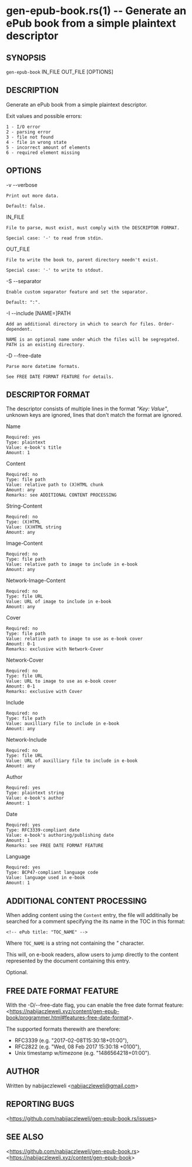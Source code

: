gen-epub-book.rs(1) -- Generate an ePub book from a simple plaintext descriptor
===============================================================================

## SYNOPSIS

`gen-epub-book` IN_FILE OUT_FILE [OPTIONS]

## DESCRIPTION

Generate an ePub book from a simple plaintext descriptor.

Exit values and possible errors:

    1 - I/O error
    2 - parsing error
    3 - file not found
    4 - file in wrong state
    5 - incorrect amount of elements
    6 - required element missing

## OPTIONS

  -v --verbose

    Print out more data.

    Default: false.

  IN_FILE

    File to parse, must exist, must comply with the DESCRIPTOR FORMAT.

    Special case: '-' to read from stdin.

  OUT_FILE

    File to write the book to, parent directory needn't exist.

    Special case: '-' to write to stdout.

  -S --separator <SEPARATOR>

    Enable custom separator feature and set the separator.

    Default: ":".

  -I --include [NAME=]PATH

    Add an additional directory in which to search for files. Order-dependent.

    NAME is an optional name under which the files will be segregated.
    PATH is an existing directory.

  -D --free-date

    Parse more datetime formats.

    See FREE DATE FORMAT FEATURE for details.

## DESCRIPTOR FORMAT

The descriptor consists of multiple lines in the format *"Key: Value"*, unknown
keys are ignored, lines that don't match the format are ignored.

  Name

    Required: yes
    Type: plaintext
    Value: e-book's title
    Amount: 1

  Content

    Required: no
    Type: file path
    Value: relative path to (X)HTML chunk
    Amount: any
    Remarks: see ADDITIONAL CONTENT PROCESSING

  String-Content

    Required: no
    Type: (X)HTML
    Value: (X)HTML string
    Amount: any

  Image-Content

    Required: no
    Type: file path
    Value: relative path to image to include in e-book
    Amount: any

  Network-Image-Content

    Required: no
    Type: file URL
    Value: URL of image to include in e-book
    Amount: any

  Cover

    Required: no
    Type: file path
    Value: relative path to image to use as e-book cover
    Amount: 0-1
    Remarks: exclusive with Network-Cover

  Network-Cover

    Required: no
    Type: file URL
    Value: URL to image to use as e-book cover
    Amount: 0-1
    Remarks: exclusive with Cover

  Include

    Required: no
    Type: file path
    Value: auxilliary file to include in e-book
    Amount: any

  Network-Include

    Required: no
    Type: file URL
    Value: URL of auxilliary file to include in e-book
    Amount: any

  Author

    Required: yes
    Type: plaintext string
    Value: e-book's author
    Amount: 1

  Date

    Required: yes
    Type: RFC3339-compliant date
    Value: e-book's authoring/publishing date
    Amount: 1
    Remarks: see FREE DATE FORMAT FEATURE

  Language

    Required: yes
    Type: BCP47-compliant language code
    Value: language used in e-book
    Amount: 1

## ADDITIONAL CONTENT PROCESSING

When adding content using the `Content` entry, the file will additinally be
searched for a comment specifying the its name in the TOC in this format:

    <!-- ePub title: "TOC_NAME" -->

Where `TOC_NAME` is a string not containing the *"* character.

This will, on e-book readers, allow users to jump directly to the content
represented by the document containing this entry.

Optional.

## FREE DATE FORMAT FEATURE

With the -D/--free-date flag, you can enable the free date format feature:
&lt;<https://nabijaczleweli.xyz/content/gen-epub-book/programmer.html#features-free-date-format>&gt;.

The supported formats therewith are therefore:

  * RFC3339 (e.g. "2017-02-08T15:30:18+01:00"),
  * RFC2822 (e.g. "Wed, 08 Feb 2017 15:30:18 +0100"),
  * Unix timestamp w/timezone (e.g. "1486564218+01:00").

## AUTHOR

Written by nabijaczleweli &lt;<nabijaczleweli@gmail.com>&gt;

## REPORTING BUGS

&lt;<https://github.com/nabijaczleweli/gen-epub-book.rs/issues>&gt;

## SEE ALSO

&lt;<https://github.com/nabijaczleweli/gen-epub-book.rs>&gt;<br />
&lt;<https://nabijaczleweli.xyz/content/gen-epub-book>&gt;

